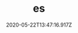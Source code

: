 ---
title:  es
heading:
date: 2020-05-22T13:47:16.917Z
categories: ["code"]
tags: 
description: 
---